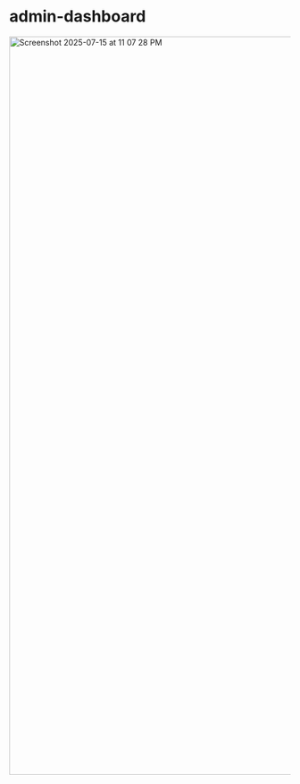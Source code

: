 # admin-dashboard
<img width="3440" height="1320" alt="Screenshot 2025-07-15 at 11 07 28 PM" src="https://github.com/user-attachments/assets/e1df6559-1848-4825-a881-0a73be2e4626" />
